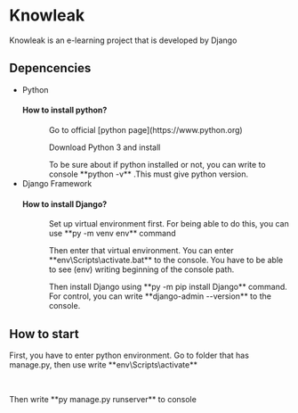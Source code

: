 <h1>Knowleak</h1>
Knowleak is an e-learning project that is developed by Django

<h2>Depencencies</h2>
<ul>
    <li>Python</li>
        <h4>How to install python?</h4>
            <ul>
                <ol>Go to official [python page](https://www.python.org)</ol>
                <ol>Download Python 3 and install</ol>
                <ol>To be sure about if python installed or not, you can write to console **python -v** .This must give python version.</ol>
            </ul>
    <li>Django Framework</li>
        <h4>How to install Django?</h4>
            <ul>
                <ol>Set up virtual environment first. For being able to do this, you can use **py -m venv env** command</ol>
                <ol>Then enter that virtual environment. You can enter **env\Scripts\activate.bat** to the console. You have to be able to see (env) writing beginning of the console path.</ol>
                <ol>Then install Django using **py -m pip install Django** command. For control, you can write **django-admin --version** to the console. </ol>
            </ul>
</ul>

<h2>How to start</h2>
<p>First, you have to enter python environment. Go to folder that has manage.py, then use write **env\Scripts\activate**</p>
</br>
<p>Then write **py manage.py runserver** to console</p>